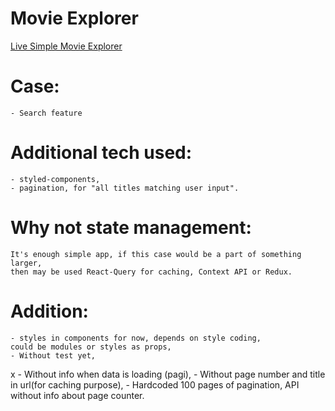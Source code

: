 # Movie Explorer

  [Live Simple Movie Explorer](https://takatejr.github.io/Movie-Explorer "Check it")
# Case:

    - Search feature
    
# Additional tech used:

    - styled-components,
    - pagination, for "all titles matching user input".

# Why not state management:

    It's enough simple app, if this case would be a part of something larger,
    then may be used React-Query for caching, Context API or Redux.

# Addition:

    - styles in components for now, depends on style coding,
    could be modules or styles as props,
    - Without test yet,
  x - Without info when data is loading (pagi),
    - Without page number and title in url(for caching purpose),
    - Hardcoded 100 pages of pagination, API without info about page counter.
